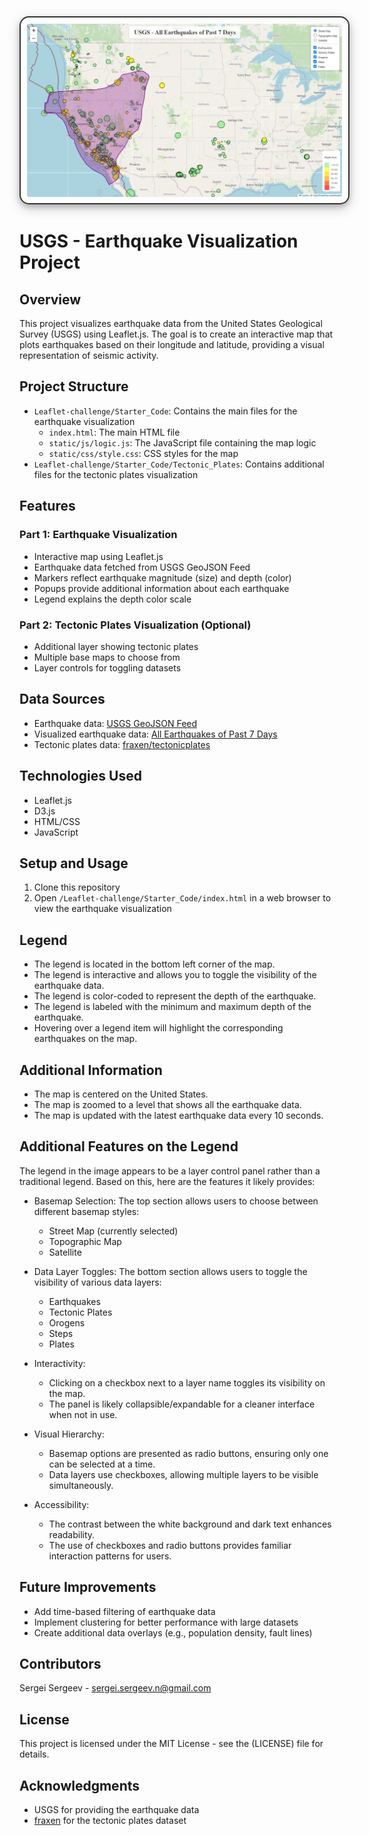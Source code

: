 <div align="center">
  <img src="Starter_Code/Images/map_screenshot_streetmap.jpg" alt="Map Screenshot" style="box-shadow: 0 4px 8px 0 rgba(0, 0, 0, 0.2), 0 6px 20px 0 rgba(0, 0, 0, 0.19); border-radius: 15px; border: 2px solid #333; padding: 10px;">
</div>

# USGS - Earthquake Visualization Project

## Overview
This project visualizes earthquake data from the United States Geological Survey (USGS) using Leaflet.js. The goal is to create an interactive map that plots earthquakes based on their longitude and latitude, providing a visual representation of seismic activity.

## Project Structure
- `Leaflet-challenge/Starter_Code`: Contains the main files for the earthquake visualization
  - `index.html`: The main HTML file
  - `static/js/logic.js`: The JavaScript file containing the map logic
  - `static/css/style.css`: CSS styles for the map
- `Leaflet-challenge/Starter_Code/Tectonic_Plates`: Contains additional files for the tectonic plates visualization

## Features

### Part 1: Earthquake Visualization
- Interactive map using Leaflet.js
- Earthquake data fetched from USGS GeoJSON Feed
- Markers reflect earthquake magnitude (size) and depth (color)
- Popups provide additional information about each earthquake
- Legend explains the depth color scale

### Part 2: Tectonic Plates Visualization (Optional)
- Additional layer showing tectonic plates
- Multiple base maps to choose from
- Layer controls for toggling datasets

## Data Sources
- Earthquake data: [USGS GeoJSON Feed](http://earthquake.usgs.gov/earthquakes/feed/v1.0/geojson.php)
- Visualized earthquake data: [All Earthquakes of Past 7 Days](https://earthquake.usgs.gov/earthquakes/feed/v1.0/summary/all_week.geojson)
- Tectonic plates data: [fraxen/tectonicplates](https://github.com/fraxen/tectonicplates)

## Technologies Used
- Leaflet.js
- D3.js
- HTML/CSS
- JavaScript

## Setup and Usage
1. Clone this repository
2. Open `/Leaflet-challenge/Starter_Code/index.html` in a web browser to view the earthquake visualization

## Legend
- The legend is located in the bottom left corner of the map.
- The legend is interactive and allows you to toggle the visibility of the earthquake data.
- The legend is color-coded to represent the depth of the earthquake.
- The legend is labeled with the minimum and maximum depth of the earthquake.
- Hovering over a legend item will highlight the corresponding earthquakes on the map.

## Additional Information
- The map is centered on the United States.
- The map is zoomed to a level that shows all the earthquake data.
- The map is updated with the latest earthquake data every 10 seconds.

## Additional Features on the Legend
The legend in the image appears to be a layer control panel rather than a traditional legend. Based on this, here are the features it likely provides:

- Basemap Selection: The top section allows users to choose between different basemap styles:
  - Street Map (currently selected)
  - Topographic Map
  - Satellite

- Data Layer Toggles: The bottom section allows users to toggle the visibility of various data layers:
  - Earthquakes
  - Tectonic Plates
  - Orogens
  - Steps
  - Plates

- Interactivity: 
  - Clicking on a checkbox next to a layer name toggles its visibility on the map.
  - The panel is likely collapsible/expandable for a cleaner interface when not in use.

- Visual Hierarchy:
  - Basemap options are presented as radio buttons, ensuring only one can be selected at a time.
  - Data layers use checkboxes, allowing multiple layers to be visible simultaneously.

- Accessibility:
  - The contrast between the white background and dark text enhances readability.
  - The use of checkboxes and radio buttons provides familiar interaction patterns for users.

## Future Improvements
- Add time-based filtering of earthquake data
- Implement clustering for better performance with large datasets
- Create additional data overlays (e.g., population density, fault lines)

## Contributors
Sergei Sergeev - sergei.sergeev.n@gmail.com

## License
This project is licensed under the MIT License - see the (LICENSE) file for details.

## Acknowledgments
- USGS for providing the earthquake data
- [fraxen](https://github.com/fraxen) for the tectonic plates dataset
